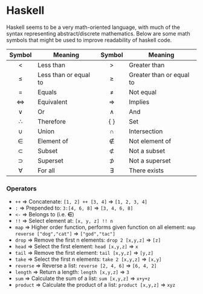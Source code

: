 # Haskell

Haskell seems to be a very math-oriented language, with much of the syntax representing abstract/discrete mathematics. Below are some math symbols that might be used to improve readability of haskell code.

| Symbol 	| Meaning               	| Symbol 	| Meaning                  	|
|:------:	|-----------------------	|:------:	|--------------------------	|
|    <   	| Less than             	|    >   	| Greater than             	|
|    ≤   	| Less than or equal to 	|    ≥   	| Greater than or equal to 	|
|    =   	| Equals                	|    ≠   	| Not equal                	|
|    ⇔   	| Equivalent            	|    ⇒   	| Implies                  	|
|    ∨   	| Or                    	|    ∧   	| And                      	|
|    ∴   	| Therefore             	|   { }  	| Set                      	|
|    ∪   	| Union                 	|    ∩   	| Intersection             	|
|    ∈   	| Element of            	|    ∉   	| Not element of           	|
|    ⊂   	| Subset                	|    ⊄   	| Not a subset             	|
|    ⊃   	| Superset              	|    ⊅   	| Not a superset           	|
|    ∀   	| For all               	|    ∃   	| There exists             	|

### Operators
- `++`  ⇒   Concatenate: `[1, 2] ++ [3, 4]` ⇒ `[1, 2, 3, 4]`
- `:`   ⇒   Prepended to: `3:[4, 6, 8]` ⇒ `[3, 4, 6, 8]`
- `<-`  ⇒   Belongs to (i.e. **∈**)
- `!!`  ⇒   Select element at: `[x, y, z] !! n`
- `map` ⇒  Higher order function, performs given function on all element: `map reverse ["dog","cat"]` ⇒ `["god","tac"]`
- `drop` ⇒  Remove the first n elements: `drop 2 [x,y,z]` ⇒ `[z]`
- `head` ⇒  Select the first element: `head [x,y,z]` ⇒ `x`
- `tail` ⇒  Remove the first element: `tail [x,y,z]` ⇒ `[y,z]`
- `take` ⇒  Select the first n elements: `take 2 [x,y,z]` ⇒ `[x,y]`
- `reverse` ⇒  Reverse a list: `reverse [2, 4, 6]` ⇒ `[6, 4, 2]`
- `length` ⇒  Return a length: `length [x,y,z]` ⇒ `3`
- `sum` ⇒  Calculate the sum of a list: `sum [x,y,z]` ⇒ `x+y+z`
- `product` ⇒  Calculate the product of a list: `product [x,y,z]` ⇒ `xyz`



